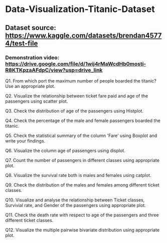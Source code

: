 # Data-Visualization-Titanic-Dataset

## Dataset source: https://www.kaggle.com/datasets/brendan45774/test-file

###  Demonstration video: https://drive.google.com/file/d/1wij4rMaWcdHb0mosti-R8KTKpzaAFdpC/view?usp=drive_link

Q1. From which port the maximum number of people boarded the titanic? Use an appropriate plot.

Q2. Visualize the relationship between ticket fare paid and age of the passengers using scatter plot.

Q3. Check the distribution of age of the passengers using Histplot.

Q4. Check the percentage of the male and female passengers boarded the titanic.

Q5. Check the statistical summary of the column 'Fare' using Boxplot and write your findings.

Q6. Visualize the column age of passengers using displot.

Q7. Count the number of passengers in different classes using appropriate plot.

Q8. Visualize the survival rate both is males and females using catplot.

Q9. Check the distribution of the males and females among different ticket classes.

Q10. Visualize and analyse the relationship between Ticket classes, Survivial rate, and Gender of the passengers using appropriate plot.

Q11. Check the death rate with respect to age of the passengers and three different ticket classes.

Q12. Visualize the multiple pairwise bivariate distribution using appropriate plot.
